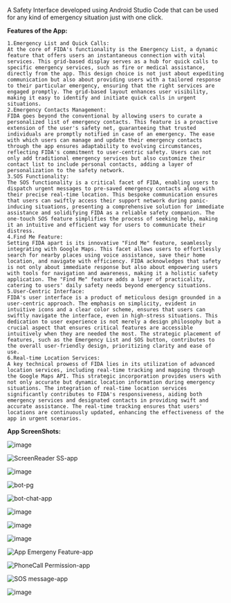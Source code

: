 A Safety Interface developed using Android Studio Code that can be used for any kind of emergency situation just with one click.

**Features of the App:**
```
1.Emergency List and Quick Calls:
At the core of FIDA's functionality is the Emergency List, a dynamic feature that offers users an instantaneous connection with vital services. This grid-based display serves as a hub for quick calls to specific emergency services, such as fire or medical assistance, directly from the app. This design choice is not just about expediting communication but also about providing users with a tailored response to their particular emergency, ensuring that the right services are engaged promptly. The grid-based layout enhances user visibility, making it easy to identify and initiate quick calls in urgent situations.
2.Emergency Contacts Management:
FIDA goes beyond the conventional by allowing users to curate a personalized list of emergency contacts. This feature is a proactive extension of the user's safety net, guaranteeing that trusted individuals are promptly notified in case of an emergency. The ease with which users can manage and update their emergency contacts through the app ensures adaptability to evolving circumstances, reflecting FIDA's commitment to user-centric safety. Users can not only add traditional emergency services but also customize their contact list to include personal contacts, adding a layer of personalization to the safety network.
3.SOS Functionality:
The SOS functionality is a critical facet of FIDA, enabling users to dispatch urgent messages to pre-saved emergency contacts along with their precise real-time location. This bespoke communication ensures that users can swiftly access their support network during panic-inducing situations, presenting a comprehensive solution for immediate assistance and solidifying FIDA as a reliable safety companion. The one-touch SOS feature simplifies the process of seeking help, making it an intuitive and efficient way for users to communicate their distress.
4.Find Me Feature:
Setting FIDA apart is its innovative "Find Me" feature, seamlessly integrating with Google Maps. This facet allows users to effortlessly search for nearby places using voice assistance, save their home location, and navigate with efficiency. FIDA acknowledges that safety is not only about immediate response but also about empowering users with tools for navigation and awareness, making it a holistic safety application. The "Find Me" feature adds a layer of practicality, catering to users' daily safety needs beyond emergency situations.
5.User-Centric Interface:
FIDA's user interface is a product of meticulous design grounded in a user-centric approach. The emphasis on simplicity, evident in intuitive icons and a clear color scheme, ensures that users can swiftly navigate the interface, even in high-stress situations. This dedication to user experience is not merely a design philosophy but a crucial aspect that ensures critical features are accessible intuitively when they are needed the most. The strategic placement of features, such as the Emergency List and SOS button, contributes to the overall user-friendly design, prioritizing clarity and ease of use.
6.Real-time Location Services:
A key technical prowess of FIDA lies in its utilization of advanced location services, including real-time tracking and mapping through the Google Maps API. This strategic incorporation provides users with not only accurate but dynamic location information during emergency situations. The integration of real-time location services significantly contributes to FIDA's responsiveness, aiding both emergency services and designated contacts in providing swift and accurate assistance. The real-time tracking ensures that users' locations are continuously updated, enhancing the effectiveness of the app in urgent scenarios.
```

**App ScreenShots:**

![image](https://github.com/user-attachments/assets/7c8c73cd-2747-4d26-aec1-4d9cbbefe47f)


![ScreenReader SS-app](https://github.com/user-attachments/assets/14faca80-014d-468f-9841-36817eb6138e)


![image](https://github.com/user-attachments/assets/13b177f6-8f7b-482b-9167-568b3716e5ba)


![bot-pg](https://github.com/user-attachments/assets/8668d65b-b406-4c4b-bdba-77559560a9ab)



![bot-chat-app](https://github.com/user-attachments/assets/40b63b5a-7b44-411b-8c5d-1362222f88a2)



![image](https://github.com/user-attachments/assets/8e35cc7f-9e5e-4ec0-ab90-3b28028ceebf)


![image](https://github.com/user-attachments/assets/d3e0a753-f2a4-4aab-8d40-4b2ab4cd203d)


![image](https://github.com/user-attachments/assets/e19a7bed-481e-4da2-ab6b-7e4ff90b830e)


![App Emergeny Feature-app](https://github.com/user-attachments/assets/004accfa-4fa1-4946-bcd8-8eed2e0a5f88)


![PhoneCall Permission-app](https://github.com/user-attachments/assets/31ecfb6e-667a-49b1-bc01-16674ce5b272)


![SOS message-app](https://github.com/user-attachments/assets/e8a652cf-5d89-470d-bbfc-d5b031be3d14)


![image](https://github.com/user-attachments/assets/310ff920-845e-4fb0-a848-c365a5ffcdb9)
